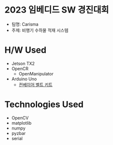 # 2023 임베디드 SW 경진대회
* 팀명: Carisma
* 주제: 비행기 수하물 적재 시스템

# H/W Used
* Jetson TX2
* OpenCR
    * OpenManipulator 
* Arduino Uno
    * <a href="https://ideaplay6173.cafe24.com/product/%EC%BB%A8%EB%B2%A0%EC%9D%B4%EC%96%B4%EB%B2%A8%ED%8A%B8-%ED%8A%B9%EB%8C%80%ED%98%95%EC%95%84%EB%91%90%EC%9D%B4%EB%85%B8%EC%82%AC%EC%9A%A9-100-200mm/370/"> 컨베이어 벨트 키트 </a>


# Technologies Used
- OpenCV
- matplotlib
- numpy
- pyzbar
- serial

